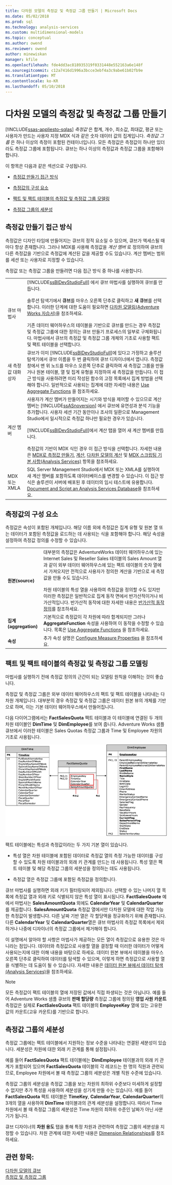 ```yaml
---
title: 다차원 모델의 측정값 및 측정값 그룹 만들기 | Microsoft Docs
ms.date: 05/02/2018
ms.prod: sql
ms.technology: analysis-services
ms.custom: multidimensional-models
ms.topic: conceptual
ms.author: owend
ms.reviewer: owend
author: minewiskan
manager: kfile
ms.openlocfilehash: fde4dd3ac818935319f0331448e552163a6e148f
ms.sourcegitcommit: c12a7416d1996a3bcce3ebf4a3c9abe61b02fb9e
ms.translationtype: MT
ms.contentlocale: ko-KR
ms.lasthandoff: 05/10/2018
---
```

# <a name="create-measures-and-measure-groups-in-multidimensional-models"></a>다차원 모델의 측정값 및 측정값 그룹 만들기
[!INCLUDE[ssas-appliesto-sqlas](../../includes/ssas-appliesto-sqlas.md)]
  *측정값* 은 합계, 개수, 최소값, 최대값, 평균 또는 사용자가 만드는 사용자 지정 MDX 식과 같은 숫자 데이터 값의 집계입니다. *측정값 그룹* 은 하나 이상의 측정이 포함된 컨테이너입니다. 모든 측정값은 측정값이 하나만 있더라도 측정값 그룹에 포함됩니다. 큐브는 하나 이상의 측정값과 측정값 그룹을 포함해야 합니다.  
  
 이 항목은 다음과 같은 섹션으로 구성됩니다.  
  
-   [측정값 만들기 접근 방식](#bkmk_create)  
  
-   [측정값의 구성 요소](#bkmk_comps)  
  
-   [팩트 및 팩트 테이블의 측정값 및 측정값 그룹 모델링](#bkmk_modeling)  
  
-   [측정값 그룹의 세분성](#bkmk_grain)  
  
##  <a name="bkmk_create"></a> 측정값 만들기 접근 방식  
 측정값은 디자인 타임에 만들어지는 큐브의 정적 요소일 수 있으며, 큐브가 액세스될 때마다 항상 존재합니다. 그러나 MDX를 사용해 측정값을 *계산 멤버* 로 정의하여 큐브의 다른 측정값을 기반으로 측정값에 계산된 값을 제공할 수도 있습니다. 계산 멤버는 범위를 세션 또는 사용자로 지정할 수 있습니다.  
  
 측정값 또는 측정값 그룹을 만들려면 다음 접근 방식 중 하나를 사용합니다.  
  
|||  
|-|-|  
|큐브 마법사|[!INCLUDE[ssBIDevStudioFull](../../includes/ssbidevstudiofull-md.md)] 에서 큐브 마법사를 실행하여 큐브를 만듭니다.<br /><br /> 솔루션 탐색기에서 **큐브**를 마우스 오른쪽 단추로 클릭하고 **새 큐브**를 선택합니다. 이러한 단계에 대한 도움이 필요하면 [다차원 모델링&#40;Adventure Works 자습서&#41;](../../analysis-services/multidimensional-modeling-adventure-works-tutorial.md)을 참조하세요.<br /><br /> 기존 데이터 웨어하우스의 테이블을 기반으로 큐브를 만드는 경우 측정값 및 측정값 그룹에 대한 정의는 큐브 만들기 프로세스의 일부로 구체화됩니다. 마법사에서 큐브의 측정값 및 측정값 그룹 개체의 기초로 사용할 팩트 및 팩트 테이블을 선택합니다.|  
|새 측정값 대화 상자|큐브가 이미 [!INCLUDE[ssBIDevStudioFull](../../includes/ssbidevstudiofull-md.md)]에 있다고 가정하고 솔루션 탐색기에서 큐브 이름을 두 번 클릭하여 큐브 디자이너에서 엽니다. 측정값 창에서 맨 위 노드를 마우스 오른쪽 단추로 클릭하여 새 측정값 그룹을 만들거나 원본 테이블, 열 및 집계 유형을 지정하여 새 측정값을 만듭니다. 이 접근 방식을 사용하려면 미리 작성된 함수의 고정 목록에서 집계 방법을 선택해야 합니다. 일반적으로 사용되는 집계에 대한 자세한 내용은 [Use Aggregate Functions](../../analysis-services/multidimensional-models/use-aggregate-functions.md) 을 참조하세요.|  
|계산 멤버|사용자가 계산 멤버가 만들어지는 시기와 방식을 제어할 수 있으므로 계산 멤버는 [!INCLUDE[ssASnoversion](../../includes/ssasnoversion-md.md)] 에서 큐브에 유연성과 분석 기능을 추가합니다. 사용자 세션 기간 동안이나 조사의 일환으로 Management Studio에서 일시적으로 측정값 하나만 필요한 경우가 있습니다.<br /><br /> [!INCLUDE[ssBIDevStudioFull](../../includes/ssbidevstudiofull-md.md)]에서 계산 탭을 열어 새 계산 멤버를 만듭니다.<br /><br /> 측정값의 기반이 MDX 식인 경우 이 접근 방식을 선택합니다. 자세한 내용은 [MDX로 측정값 만들기](../../analysis-services/multidimensional-models/mdx/mdx-building-measures.md), [계산](../../analysis-services/multidimensional-models-olap-logical-cube-objects/calculations.md), [다차원 모델의 계산](../../analysis-services/multidimensional-models/calculations-in-multidimensional-models.md) 및 [MDX 스크립팅 기본 사항&#40;Analysis Services&#41;](../../analysis-services/multidimensional-models/mdx/mdx-scripting-fundamentals-analysis-services.md) 항목을 참조하세요.|  
|MDX 또는 XMLA|SQL Server Management Studio에서 MDX 또는 XMLA를 실행하여 새 계산 멤버를 포함하도록 데이터베이스를 변경할 수 있습니다. 이 접근 방식은 솔루션이 서버에 배포된 후 데이터의 임시 테스트에 유용합니다. [Document and Script an Analysis Services Database](../../analysis-services/multidimensional-models/document-and-script-an-analysis-services-database.md)을 참조하세요.|  
  
##  <a name="bkmk_comps"></a> 측정값의 구성 요소  
 측정값은 속성이 포함된 개체입니다. 해당 이름 외에 측정값은 집계 유형 및 원본 열 또는 데이터가 포함된 측정값을 로드하는 데 사용되는 식을 포함해야 합니다. 해당 속성을 설정하여 측정값 정의를 수정할 수 있습니다.  
  
|||  
|-|-|  
|**원본(source)**|대부분의 측정값은 AdventureWorks 데이터 웨어하우스에 있는 Internet Sales 및 Reseller Sales 테이블의 Sales Amount 열과 같이 외부 데이터 웨어하우스에 있는 팩트 테이블의 숫자 열에서 가져오지만 전적으로 사용자가 정의한 계산을 기반으로 새 측정값을 만들 수도 있습니다.<br /><br /> 차원 테이블의 특성 열을 사용하여 측정값을 정의할 수도 있지만 이러한 측정값은 일반적으로 집계 동작 면에서 반가산적이거나 비가산적입니다. 반가산적 동작에 대한 자세한 내용은 [반가산적 동작 정의](../../analysis-services/multidimensional-models/define-semiadditive-behavior.md)를 참조하세요.|  
|**집계(aggregation)**|기본적으로 측정값이 각 차원에 따라 합계되지만 그러나 **AggregateFunction** 속성을 사용하여 이 동작을 수정할 수 있습니다. 목록은 [Use Aggregate Functions](../../analysis-services/multidimensional-models/use-aggregate-functions.md) 을 참조하세요.|  
|**속성**|추가 속성 설명은 [Configure Measure Properties](../../analysis-services/multidimensional-models/configure-measure-properties.md) 을 참조하세요.|  
  
##  <a name="bkmk_modeling"></a> 팩트 및 팩트 테이블의 측정값 및 측정값 그룹 모델링  
 마법사를 실행하기 전에 측정값 정의의 근간이 되는 모델링 원칙을 이해하는 것이 좋습니다.  
  
 측정값 및 측정값 그룹은 외부 데이터 웨어하우스의 팩트 및 팩트 테이블을 나타내는 다차원 개체입니다. 대부분의 경우 측정값 및 측정값 그룹은 데이터 원본 뷰의 개체를 기반으로 하며, 이는 기본 데이터 웨어하우스에서 만들어집니다.  
  
 다음 다이어그램에서는 **FactSalesQuota** 팩트 테이블과 이 테이블에 연결된 두 개의 차원 테이블인 **DimTime** 및 **DimEmployee**를 보여 줍니다. Adventure Works 샘플 큐브에서 이러한 테이블은 Sales Quotas 측정값 그룹과 Time 및 Employee 차원의 기초로 사용됩니다.  
  
 ![두 개의 차원 테이블이 있는 FactSalesQuota 테이블](../../analysis-services/multidimensional-models/media/factsalesquota.gif "두 차원 테이블이 있는 FactSalesQuota 테이블")  
  
 팩트 테이블에는 특성과 측정값이라는 두 가지 기본 열이 있습니다.  
  
-   특성 열은 차원 테이블에 포함된 데이터로 측정값 열의 측정 가능한 데이터를 구성할 수 있도록 차원 테이블과의 외래 키 관계를 만드는 데 사용됩니다. 특성 열은 팩트 테이블 및 해당 측정값 그룹의 세분성을 정의하는 데도 사용됩니다.  
  
-   측정값 열은 측정값 그룹에 포함된 측정값을 정의합니다.  
  
 큐브 마법사를 실행하면 외래 키가 필터링되어 제외됩니다. 선택할 수 있는 나머지 열 목록에 측정값 열과 외래 키로 식별되지 않은 특성 열이 표시됩니다. **FactSalesQuote** 예에서 마법사는 **SalesAmountQuota** 외에도 **CalendarYear** 및 **CalendarQuarter**를 제공합니다. **SalesAmountQuota** 측정값 열에서만 다차원 모델에 대한 작업 가능한 측정값이 발생합니다. 다른 날짜 기반 열은 각 할당액을 정규화하기 위해 존재합니다. 다른 **CalendarYear** 및 **CalendarQuarter**열은 큐브 마법사의 측정값 목록에서 제외하거나 나중에 디자이너의 측정값 그룹에서 제거해야 합니다.  
  
 이 설명에서 알아야 할 사항은 마법사가 제공하는 모든 열이 측정값으로 유용한 것은 아니라는 점입니다. 데이터와 측정값으로 사용할 열을 결정할 때 이러한 데이터가 어떻게 사용되는지에 대한 이해 내용을 바탕으로 하세요. 데이터 원본 뷰에서 테이블을 마우스 오른쪽 단추로 클릭하여 데이터를 탐색할 수 있으며, 이렇게 하면 측정값으로 사용할 열을 식별하는 데 도움이 될 수 있습니다. 자세한 내용은 [데이터 원본 뷰에서 데이터 탐색&#40;Analysis Services&#41;](../../analysis-services/multidimensional-models/explore-data-in-a-data-source-view-analysis-services.md)을 참조하세요.  
  
> [!NOTE]  
>  모든 측정값이 팩트 테이블의 열에 저장된 값에서 직접 파생되는 것은 아닙니다. 예를 들어 Adventure Works 샘플 큐브의 **판매 할당량** 측정값 그룹에 정의된 **영업 사원 카운트** 측정값은 실제로 **FactSalesQuota** 팩트 테이블의 **EmployeeKey** 열에 있는 고유한 값의 카운트(고유 카운트)를 기반으로 합니다.  
  
##  <a name="bkmk_grain"></a> 측정값 그룹의 세분성  
 측정값 그룹에는 팩트 테이블에서 지원하는 정보 수준을 나타내는 연결된 세분성이 있습니다. 세분성은 차원에 대한 외래 키 관계를 통해 설정됩니다.  
  
 예를 들어 **FactSalesQuota** 팩트 테이블에는 **DimEmployee** 테이블과의 외래 키 관계가 포함되어 있으며 **FactSalesQuota** 테이블의 각 레코드는 한 명의 직원과 관련되므로, Employee 차원에서 볼 때 측정값 그룹의 세분성은 개별 직원 수준에 있습니다.  
  
 측정값 그룹의 세분성을 측정값 그룹을 보는 차원의 최하위 수준보다 미세하게 설정할 수 없지만 추가 특성을 사용하여 세분성을 성기게 만들 수는 있습니다. 예를 들어 **FactSalesQuota** 팩트 테이블은 **TimeKey**, **CalendarYear**, **CalendarQuarter**의 3개의 열을 사용하여 **DimTime** 테이블과의 관계 세분성을 설정합니다. 따라서 Time 차원에서 볼 때 측정값 그룹의 세분성은 Time 차원의 최하위 수준인 날짜가 아닌 사분기가 됩니다.  
  
 큐브 디자이너의 **차원 용도** 탭을 통해 특정 차원과 관련하여 측정값 그룹의 세분성을 지정할 수 있습니다. 차원 관계에 대한 자세한 내용은 [Dimension Relationships](../../analysis-services/multidimensional-models-olap-logical-cube-objects/dimension-relationships.md)를 참조하세요.  
  
## <a name="see-also"></a>관련 항목:  
 [다차원 모델의 큐브](../../analysis-services/multidimensional-models/cubes-in-multidimensional-models.md)   
 [측정값 및 측정값 그룹](../../analysis-services/multidimensional-models/measures-and-measure-groups.md)  
  
  
